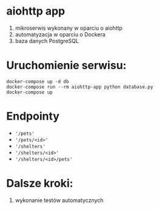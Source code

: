 # aiohttp app
1. mikroserwis wykonany w oparciu o aiohttp
2. automatyzacja w oparciu o Dockera
3. baza danych PostgreSQL

# Uruchomienie serwisu:

~~~~
docker-compose up -d db
docker-compose run --rm aiohttp-app python database.py
docker-compose up
~~~~

# Endpointy

- `'/pets'`
- `'/pets/<id>'`
- `'/shelters'`
- `'/shelters/<id>'`
- `'/shelters/<id>/pets'`


# Dalsze kroki:
1. wykonanie testów automatycznych